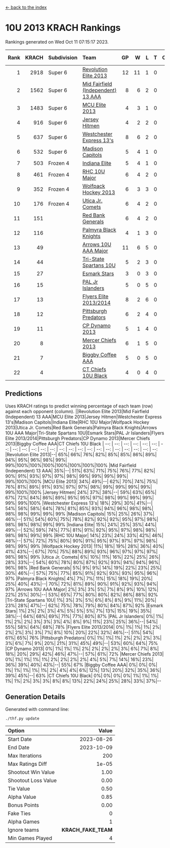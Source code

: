 [<- back to the index](readme.md)
# 10U 2013 KRACH Rankings
Rankings generated on Wed Oct 11 07:15:17 2023.

Rank|KRACH|Subdivision|Team|GP|W|L|T|OTW|OTL|SoS|Exp Wins|Win Diff
---:|---:|:---|:---|---:|---:|---:|---:|---:|---:|---:|---:|---:
1|2918|Super 6|[Revolution Elite 2013](https://gamesheetstats.com/seasons/3664/teams/140904/schedule)|12|11|1|0|1|0|361|11.8|-0.0
2|1562|Super 6|[Mid Fairfield (Independent) 13 AAA](https://gamesheetstats.com/seasons/3664/teams/140891/schedule)|8|6|2|0|0|0|857|6.8|-0.0
3|1483|Super 6|[MCU Elite 2013](https://gamesheetstats.com/seasons/3664/teams/140889/schedule)|4|3|1|0|0|0|508|3.8|-0.0
4|916|Super 6|[Jersey Hitmen](https://gamesheetstats.com/seasons/3664/teams/140893/schedule)|4|2|2|0|0|0|977|2.8|-0.0
5|637|Super 6|[Westchester Express 13's](https://gamesheetstats.com/seasons/3664/teams/140899/schedule)|8|6|2|0|0|0|693|6.8|-0.0
6|532|Super 6|[Madison Capitols](https://gamesheetstats.com/seasons/3664/teams/162460/schedule)|5|4|1|0|1|0|184|4.9|0.0
7|503|Frozen 4|[Indiana Elite](https://gamesheetstats.com/seasons/3664/teams/144358/schedule)|5|4|1|0|0|0|188|4.9|0.0
8|461|Frozen 4|[RHC 10U Major](https://gamesheetstats.com/seasons/3664/teams/140895/schedule)|6|4|2|0|1|0|494|4.8|-0.0
9|352|Frozen 4|[Wolfpack Hockey 2013](https://gamesheetstats.com/seasons/3664/teams/140894/schedule)|6|3|3|0|0|0|610|3.8|-0.0
10|176|Frozen 4|[Utica Jr. Comets](https://gamesheetstats.com/seasons/3664/teams/140900/schedule)|6|4|2|0|0|0|200|4.8|-0.0
11|151||[Red Bank Generals](https://gamesheetstats.com/seasons/3664/teams/140896/schedule)|6|4|2|0|0|1|480|4.8|-0.0
12|116||[Palmyra Black Knights](https://gamesheetstats.com/seasons/3664/teams/140906/schedule)|4|1|3|0|0|1|326|1.8|-0.0
13|49||[Arrows 10U AAA Major](https://gamesheetstats.com/seasons/3664/teams/140902/schedule)|11|6|5|0|0|0|124|6.8|-0.0
14|44||[Tri-State Spartans 10U](https://gamesheetstats.com/seasons/3664/teams/144359/schedule)|5|2|3|0|0|1|264|2.9|0.0
15|27||[Esmark Stars](https://gamesheetstats.com/seasons/3664/teams/140905/schedule)|3|0|3|0|0|0|2190|0.9|0.0
16|15||[PAL Jr Islanders](https://gamesheetstats.com/seasons/3664/teams/140903/schedule)|5|0|5|0|0|0|1365|0.8|-0.0
17|13||[Flyers Elite 2013/2014](https://gamesheetstats.com/seasons/3664/teams/140898/schedule)|8|2|6|0|0|0|173|2.8|-0.0
18|12||[Pittsburgh Predators](https://gamesheetstats.com/seasons/3664/teams/140907/schedule)|6|2|4|0|0|0|840|2.9|0.0
19|11||[CP Dynamo 2013](https://gamesheetstats.com/seasons/3664/teams/140901/schedule)|5|1|4|0|0|0|77|1.8|-0.0
20|8||[Mercer Chiefs 2013](https://gamesheetstats.com/seasons/3664/teams/140897/schedule)|6|1|5|0|0|0|474|1.9|0.0
21|7||[Biggby Coffee AAA](https://gamesheetstats.com/seasons/3664/teams/144357/schedule)|5|0|5|0|0|0|272|0.9|0.0
22|4||[CT Chiefs 10U Black](https://gamesheetstats.com/seasons/3664/teams/140892/schedule)|4|0|4|0|0|0|150|0.9|0.0

## Predictions
Uses KRACH ratings to predict winning percentage of each team (row) against each opponent (column).
||Revolution Elite 2013|Mid Fairfield (Independent) 13 AAA|MCU Elite 2013|Jersey Hitmen|Westchester Express 13's|Madison Capitols|Indiana Elite|RHC 10U Major|Wolfpack Hockey 2013|Utica Jr. Comets|Red Bank Generals|Palmyra Black Knights|Arrows 10U AAA Major|Tri-State Spartans 10U|Esmark Stars|PAL Jr Islanders|Flyers Elite 2013/2014|Pittsburgh Predators|CP Dynamo 2013|Mercer Chiefs 2013|Biggby Coffee AAA|CT Chiefs 10U Black
| --: | --: | --: | --: | --: | --: | --: | --: | --: | --: | --: | --: | --: | --: | --: | --: | --: | --: | --: | --: | --: | --: | --: 
|Revolution Elite 2013|--| 65%| 66%| 76%| 82%| 85%| 85%| 86%| 89%| 94%| 95%| 96%| 98%| 99%| 99%|100%|100%|100%|100%|100%|100%|100%
|Mid Fairfield (Independent) 13 AAA| 35%|--| 51%| 63%| 71%| 75%| 76%| 77%| 82%| 90%| 91%| 93%| 97%| 97%| 98%| 99%| 99%| 99%| 99%| 99%|100%|100%
|MCU Elite 2013| 34%| 49%|--| 62%| 70%| 74%| 75%| 76%| 81%| 89%| 91%| 93%| 97%| 97%| 98%| 99%| 99%| 99%| 99%| 99%|100%|100%
|Jersey Hitmen| 24%| 37%| 38%|--| 59%| 63%| 65%| 67%| 72%| 84%| 86%| 89%| 95%| 95%| 97%| 98%| 99%| 99%| 99%| 99%| 99%|100%
|Westchester Express 13's| 18%| 29%| 30%| 41%|--| 54%| 56%| 58%| 64%| 78%| 81%| 85%| 93%| 94%| 96%| 98%| 98%| 98%| 98%| 99%| 99%| 99%
|Madison Capitols| 15%| 25%| 26%| 37%| 46%|--| 51%| 54%| 60%| 75%| 78%| 82%| 92%| 92%| 95%| 97%| 98%| 98%| 98%| 98%| 99%| 99%
|Indiana Elite| 15%| 24%| 25%| 35%| 44%| 49%|--| 52%| 59%| 74%| 77%| 81%| 91%| 92%| 95%| 97%| 98%| 98%| 98%| 98%| 99%| 99%
|RHC 10U Major| 14%| 23%| 24%| 33%| 42%| 46%| 48%|--| 57%| 72%| 75%| 80%| 90%| 91%| 95%| 97%| 97%| 97%| 98%| 98%| 99%| 99%
|Wolfpack Hockey 2013| 11%| 18%| 19%| 28%| 36%| 40%| 41%| 43%|--| 67%| 70%| 75%| 88%| 89%| 93%| 96%| 97%| 97%| 97%| 98%| 98%| 99%
|Utica Jr. Comets|  6%| 10%| 11%| 16%| 22%| 25%| 26%| 28%| 33%|--| 54%| 60%| 78%| 80%| 87%| 92%| 93%| 94%| 94%| 96%| 96%| 98%
|Red Bank Generals|  5%|  9%|  9%| 14%| 19%| 22%| 23%| 25%| 30%| 46%|--| 57%| 75%| 77%| 85%| 91%| 92%| 93%| 93%| 95%| 96%| 97%
|Palmyra Black Knights|  4%|  7%|  7%| 11%| 15%| 18%| 19%| 20%| 25%| 40%| 43%|--| 70%| 72%| 81%| 89%| 90%| 91%| 92%| 93%| 94%| 97%
|Arrows 10U AAA Major|  2%|  3%|  3%|  5%|  7%|  8%|  9%| 10%| 12%| 22%| 25%| 30%|--| 53%| 65%| 77%| 80%| 80%| 82%| 86%| 88%| 92%
|Tri-State Spartans 10U|  1%|  3%|  3%|  5%|  6%|  8%|  8%|  9%| 11%| 20%| 23%| 28%| 47%|--| 62%| 75%| 78%| 79%| 80%| 84%| 87%| 92%
|Esmark Stars|  1%|  2%|  2%|  3%|  4%|  5%|  5%|  5%|  7%| 13%| 15%| 19%| 35%| 38%|--| 64%| 68%| 69%| 71%| 77%| 80%| 87%
|PAL Jr Islanders|  0%|  1%|  1%|  2%|  2%|  3%|  3%|  3%|  4%|  8%|  9%| 11%| 23%| 25%| 36%|--| 54%| 55%| 58%| 64%| 68%| 78%
|Flyers Elite 2013/2014|  0%|  1%|  1%|  1%|  2%|  2%|  2%|  3%|  3%|  7%|  8%| 10%| 20%| 22%| 32%| 46%|--| 51%| 54%| 61%| 65%| 76%
|Pittsburgh Predators|  0%|  1%|  1%|  1%|  2%|  2%|  2%|  3%|  3%|  6%|  7%|  9%| 20%| 21%| 31%| 45%| 49%|--| 53%| 60%| 64%| 75%
|CP Dynamo 2013|  0%|  1%|  1%|  1%|  2%|  2%|  2%|  2%|  3%|  6%|  7%|  8%| 18%| 20%| 29%| 42%| 46%| 47%|--| 57%| 61%| 72%
|Mercer Chiefs 2013|  0%|  1%|  1%|  1%|  1%|  2%|  2%|  2%|  2%|  4%|  5%|  7%| 14%| 16%| 23%| 36%| 39%| 40%| 43%|--| 55%| 67%
|Biggby Coffee AAA|  0%|  0%|  0%|  1%|  1%|  1%|  1%|  1%|  2%|  4%|  4%|  6%| 12%| 13%| 20%| 32%| 35%| 36%| 39%| 45%|--| 63%
|CT Chiefs 10U Black|  0%|  0%|  0%|  0%|  1%|  1%|  1%|  1%|  1%|  2%|  3%|  3%|  8%|  8%| 13%| 22%| 24%| 25%| 28%| 33%| 37%|--

## Generation Details

Generated with command line:
```
./thf.py update
```

| Option | Value |
| :----- | ----: |
| Start Date | 2023-08-26 |
| End Date | 2023-10-09 |
| Max Iterations | 200 |
| Max Ratings Diff | 1e-05 |
| Shootout Win Value | 1.00 |
| Shootout Loss Value | 0.00 |
| Tie Value | 0.50 |
| Alpha Value | 0.85 |
| Bonus Points | 0.00 |
| Fake Ties | 0 |
| Alpha Games | 1 |
| Ignore teams | __KRACH_FAKE_TEAM__ |
| Min Games Played | 4 |

